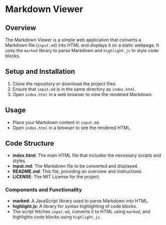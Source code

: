 # Markdown Viewer

## Overview

The Markdown Viewer is a simple web application that converts a Markdown file (`input.md`) into HTML and displays it on a static webpage. It uses the `marked` library to parse Markdown and `highlight.js` to style code blocks.

## Setup and Installation

1. Clone the repository or download the project files.
2. Ensure that `input.md` is in the same directory as `index.html`.
3. Open `index.html` in a web browser to view the rendered Markdown.

## Usage

- Place your Markdown content in `input.md`.
- Open `index.html` in a browser to see the rendered HTML.

## Code Structure

- **index.html**: The main HTML file that includes the necessary scripts and styles.
- **input.md**: The Markdown file to be converted and displayed.
- **README.md**: This file, providing an overview and instructions.
- **LICENSE**: The MIT License for the project.

### Components and Functionality

- **marked**: A JavaScript library used to parse Markdown into HTML.
- **highlight.js**: A library for syntax highlighting of code blocks.
- The script fetches `input.md`, converts it to HTML using `marked`, and highlights code blocks using `highlight.js`.